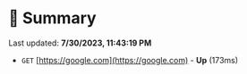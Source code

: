 # 📖 Summary
Last updated: **7/30/2023, 11:43:19 PM**

- `GET` [https://google.com](https://google.com) - **Up** (173ms)

